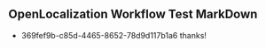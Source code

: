 ## OpenLocalization Workflow Test MarkDown
* 369fef9b-c85d-4465-8652-78d9d117b1a6 
thanks!<!--HONumber=Mar16_HO2-->
